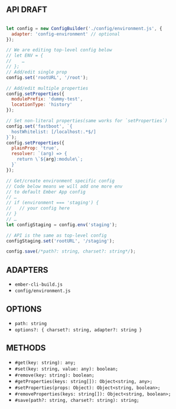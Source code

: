## API DRAFT

```javascript

let config = new ConfigBuilder('./config/environment.js', {
  adapter: 'config-environment' // optional
});

// We are editing top-level config below
// let ENV = {
//    …
// };
// Add/edit single prop
config.set('rootURL', '/root');

// Add/edit multiple properties
config.setProperties({
  modulePrefix: 'dummy-test',
  locationType: 'history'
});

// Set non-literal properties(same works for `setProperties`)
config.set('fastboot', `{
  hostWhitelist: [/localhost:.*$/]
}`);
config.setProperties({
  plainProp: 'true',
  resolver: `(arg) => {
    return \`${arg}:module\`;
  }`
});

// Get/create environment specific config
// Code below means we will add one more env
// to default Ember App config
// …
// if (environment === 'staging') {
//   // your config here   
// }
// …
let configStaging = config.env('staging');

// API is the same as top-level config
configStaging.set('rootURL', '/staging');

config.save(/*path?: string, charset?: string*/);

```

## ADAPTERS

- `ember-cli-build.js`
- `config/environment.js`

## OPTIONS

- `path: string`
- `options?: { charset?: string, adapter?: string }`

## METHODS

- `#get(key: string): any;`
- `#set(key: string, value: any): boolean;`
- `#remove(key: string): boolean;`
- `#getProperties(keys: string[]): Object<string, any>;`
- `#setProperties(props: Object): Object<string, boolean>;`
- `#removeProperties(keys: string[]): Object<string, boolean>;`
- `#save(path?: string, charset?: string): string;`
